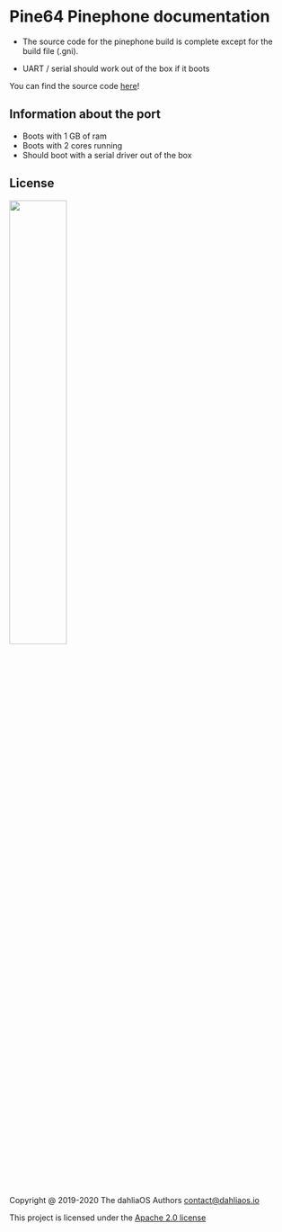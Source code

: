 # Pine64 Pinephone documentation

* The source code for the pinephone build is complete except for the build file (.gni). 

* UART / serial should work out of the box if it boots

You can find the source code [here](https://github.com/dahlia-os/fuchsia-pine64-pinephone)!

## Information about the port

* Boots with 1 GB of ram
* Boots with 2 cores running
* Should boot with a serial driver out of the box

## License

<p align="left">
  <img width="45%" src="https://github.com/dahlia-os/brand/blob/master/Logo%20SVGs/dahliaOS%20logo%20with%20text%20(drop%20shadow).svg"
</p>

Copyright @ 2019-2020 The dahliaOS Authors contact@dahliaos.io

This project is licensed under the [Apache 2.0 license](../../LICENSE)
